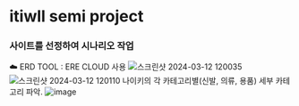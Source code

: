 # itiwll semi project
### 사이트를 선정하여 시나리오 작업
☁️ ERD TOOL : ERE CLOUD 사용
![스크린샷 2024-03-12 120035](https://github.com/woori-zip/nike_db_project/assets/148678248/231ed99d-8ea6-4a8d-acc2-4b655b09fc0c)
![스크린샷 2024-03-12 120110](https://github.com/woori-zip/nike_db_project/assets/148678248/ad8f5c28-478c-4e6b-ba08-77c8e3972a79)
나이키의 각 카테고리별(신발, 의류, 용품) 세부 카테고리 파악.
![image](https://github.com/woori-zip/nike_db_project/assets/148678248/947a7566-c7c7-4e2c-a7d8-4ef5cecb232c)

